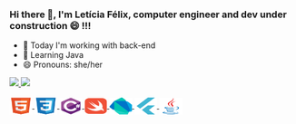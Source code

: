 ### Hi there 👋, I'm Letícia Félix, computer engineer and dev under construction 😄 !!!

- 🔭 Today I'm working with back-end
- 🌱 Learning Java
- 😄 Pronouns: she/her

<div>
  <a href="https://github.com/LeticiaBapFelix">
  <img height="170em" src="https://github-readme-stats.vercel.app/api?username=LeticiaBapFelix&show_icons=true&theme=dracula&include_all_commits=true&count_private=true"/>
  <img height="170em" src="https://github-readme-stats.vercel.app/api/top-langs/?username=LeticiaBapFelix&layout=compact&langs_count=7&theme=dracula"/>
</div>
  
<div style="display: inline_block"><br>
  <img align="center" alt="Le-HTML" height="30" width="40" src="https://raw.githubusercontent.com/devicons/devicon/master/icons/html5/html5-original.svg">
  <img align="center" alt="Le-CSS" height="30" width="40" src="https://raw.githubusercontent.com/devicons/devicon/master/icons/css3/css3-original.svg">
  <img align="center" alt="Le-Csharp" height="30" width="40" src="https://raw.githubusercontent.com/devicons/devicon/master/icons/csharp/csharp-original.svg">
  <img align="center" alt="Le-Swift" height="30" width="40" src="https://github.com/devicons/devicon/blob/master/icons/swift/swift-original.svg">
  <img align="center" alt="Le-Dart" height="30" width="40" src="https://github.com/devicons/devicon/blob/master/icons/dart/dart-original.svg">
  <img align="center" alt="Le-Flutter" height="30" width="40" src="https://github.com/devicons/devicon/blob/master/icons/flutter/flutter-plain.svg">
  <img align="center" alt="Le-Java" height="30" width="40" src="https://github.com/devicons/devicon/blob/master/icons/java/java-original.svg">
</div>
 


               

